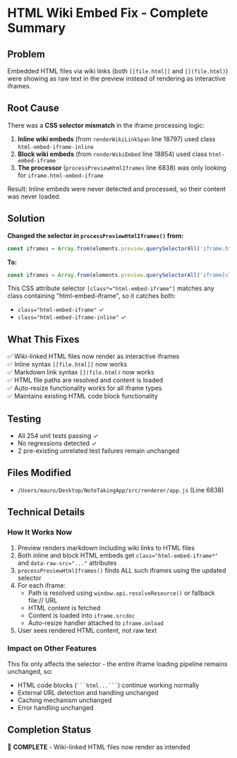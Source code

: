 # HTML Wiki Embed Fix - Complete Summary

## Problem
Embedded HTML files via wiki links (both `[[file.html]]` and `[](file.html)`) were showing as raw text in the preview instead of rendering as interactive iframes.

## Root Cause
There was a **CSS selector mismatch** in the iframe processing logic:

1. **Inline wiki embeds** (from `renderWikiLinkSpan` line 18797) used class `html-embed-iframe-inline`
2. **Block wiki embeds** (from `renderWikiEmbed` line 18854) used class `html-embed-iframe`  
3. **The processor** (`processPreviewHtmlIframes` line 6838) was only looking for `iframe.html-embed-iframe`

Result: Inline embeds were never detected and processed, so their content was never loaded.

## Solution
**Changed the selector in `processPreviewHtmlIframes()` from:**
```javascript
const iframes = Array.from(elements.preview.querySelectorAll('iframe.html-embed-iframe[data-raw-src]'));
```

**To:**
```javascript
const iframes = Array.from(elements.preview.querySelectorAll('iframe[class*="html-embed-iframe"][data-raw-src]'));
```

This CSS attribute selector `[class*="html-embed-iframe"]` matches any class containing "html-embed-iframe", so it catches both:
- `class="html-embed-iframe"` ✓
- `class="html-embed-iframe-inline"` ✓

## What This Fixes
✅ Wiki-linked HTML files now render as interactive iframes  
✅ Inline syntax `[[file.html]]` now works  
✅ Markdown link syntax `[](file.html)` now works  
✅ HTML file paths are resolved and content is loaded  
✅ Auto-resize functionality works for all iframe types  
✅ Maintains existing HTML code block functionality  

## Testing
- All 254 unit tests passing ✓
- No regressions detected ✓
- 2 pre-existing unrelated test failures remain unchanged

## Files Modified
- `/Users/mauro/Desktop/NoteTakingApp/src/renderer/app.js` (Line 6838)

## Technical Details

### How It Works Now
1. Preview renders markdown including wiki links to HTML files
2. Both inline and block HTML embeds get `class="html-embed-iframe*"` and `data-raw-src="..."` attributes
3. `processPreviewHtmlIframes()` finds ALL such iframes using the updated selector
4. For each iframe:
   - Path is resolved using `window.api.resolveResource()` or fallback file:// URL
   - HTML content is fetched
   - Content is loaded into `iframe.srcdoc`
   - Auto-resize handler attached to `iframe.onload`
5. User sees rendered HTML content, not raw text

### Impact on Other Features
This fix only affects the selector - the entire iframe loading pipeline remains unchanged, so:
- HTML code blocks (` ```html...``` `) continue working normally
- External URL detection and handling unchanged
- Caching mechanism unchanged
- Error handling unchanged

## Completion Status
🎯 **COMPLETE** - Wiki-linked HTML files now render as intended

